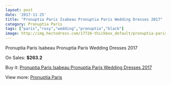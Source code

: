 ```yaml
---
layout: post
date: '2017-11-25'
title: "Pronuptia Paris Isabeau Pronuptia Paris Wedding Dresses 2017"
category: Pronuptia Paris
tags: ["paris","rosy","wedding","pronuptia","black"]
image: http://img.hectodress.com/17726-thickbox_default/pronuptia-paris-isabeau-pronuptia-paris-wedding-dresses-2013.jpg
---
```

Pronuptia Paris Isabeau Pronuptia Paris Wedding Dresses 2017

On Sales: **$263.2**
<a href="https://www.hectodress.com/pronuptia-paris/8304-pronuptia-paris-isabeau-pronuptia-paris-wedding-dresses-2013.html"><amp-img layout="responsive" width="600" height="600" src="//img.hectodress.com/17726-thickbox_default/pronuptia-paris-isabeau-pronuptia-paris-wedding-dresses-2013.jpg" alt="Pronuptia Paris Isabeau Pronuptia Paris Wedding Dresses 2017 0" /></a>

Buy it: [Pronuptia Paris Isabeau Pronuptia Paris Wedding Dresses 2017](https://www.hectodress.com/pronuptia-paris/8304-pronuptia-paris-isabeau-pronuptia-paris-wedding-dresses-2013.html "Pronuptia Paris Isabeau Pronuptia Paris Wedding Dresses 2017")

View more: [Pronuptia Paris](https://www.hectodress.com/140-pronuptia-paris "Pronuptia Paris")